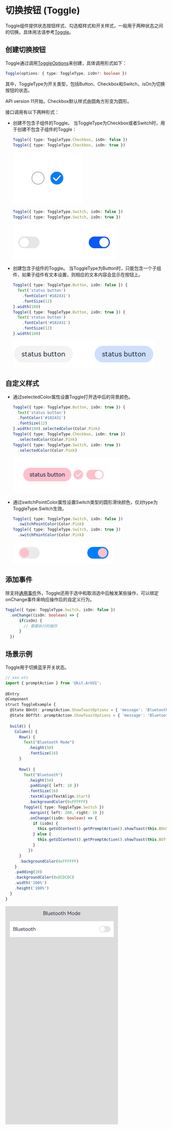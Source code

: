 # 切换按钮 (Toggle)


Toggle组件提供状态按钮样式、勾选框样式和开关样式，一般用于两种状态之间的切换。具体用法请参考[Toggle](../reference/apis-arkui/arkui-ts/ts-basic-components-toggle.md)。


## 创建切换按钮

Toggle通过调用[ToggleOptions](../reference/apis-arkui/arkui-ts/ts-basic-components-toggle.md#toggleoptions18对象说明)来创建，具体调用形式如下：

```ts
Toggle(options: { type: ToggleType, isOn?: boolean })
```

其中，ToggleType为开关类型，包括Button、Checkbox和Switch，isOn为切换按钮的状态。

API version 11开始，Checkbox默认样式由圆角方形变为圆形。

接口调用有以下两种形式：


- 创建不包含子组件的Toggle。
  当ToggleType为Checkbox或者Switch时，用于创建不包含子组件的Toggle：
  
  
    ```ts
  Toggle({ type: ToggleType.Checkbox, isOn: false })
  Toggle({ type: ToggleType.Checkbox, isOn: true })
    ```

  ![zh-cn_image_0000001562940485](figures/zh-cn_image_0000001562940485.png)
  
  ```ts
  Toggle({ type: ToggleType.Switch, isOn: false })
  Toggle({ type: ToggleType.Switch, isOn: true })
  ```
  
    ![zh-cn_image_0000001511421228](figures/zh-cn_image_0000001511421228.png)
  
- 创建包含子组件的Toggle。
  当ToggleType为Button时，只能包含一个子组件，如果子组件有文本设置，则相应的文本内容会显示在按钮上。

  ```ts
  Toggle({ type: ToggleType.Button, isOn: false }) {
    Text('status button')
      .fontColor('#182431')
      .fontSize(12)
  }.width(100)
  Toggle({ type: ToggleType.Button, isOn: true }) {
    Text('status button')
      .fontColor('#182431')
      .fontSize(12)
  }.width(100)
  ```

    ![zh-cn_image_0000001511900404](figures/zh-cn_image_0000001511900404.png)


## 自定义样式

- 通过selectedColor属性设置Toggle打开选中后的背景颜色。

  ```ts
  Toggle({ type: ToggleType.Button, isOn: true }) {
    Text('status button')
    .fontColor('#182431')
    .fontSize(12)
  }.width(100).selectedColor(Color.Pink)
  Toggle({ type: ToggleType.Checkbox, isOn: true })
    .selectedColor(Color.Pink)
  Toggle({ type: ToggleType.Switch, isOn: true })
    .selectedColor(Color.Pink)
  ```

  ![zh-cn_image_0000001563060657](figures/zh-cn_image_0000001563060657.png)

- 通过switchPointColor属性设置Switch类型的圆形滑块颜色，仅对type为ToggleType.Switch生效。

  ```ts
  Toggle({ type: ToggleType.Switch, isOn: false })
    .switchPointColor(Color.Pink)
  Toggle({ type: ToggleType.Switch, isOn: true })
    .switchPointColor(Color.Pink)
  ```

  ![zh-cn_image_0000001511421232](figures/zh-cn_image_0000001511421232.png)


## 添加事件

除支持[通用事件](../reference/apis-arkui/arkui-ts/ts-component-general-events.md)外，Toggle还用于选中和取消选中后触发某些操作，可以绑定onChange事件来响应操作后的自定义行为。


```ts
Toggle({ type: ToggleType.Switch, isOn: false })
  .onChange((isOn: boolean) => {
      if(isOn) {
        // 需要执行的操作
      }
  })
```


## 场景示例

Toggle用于切换蓝牙开关状态。

```ts
// xxx.ets
import { promptAction } from '@kit.ArkUI';

@Entry
@Component
struct ToggleExample {
  @State BOnSt: promptAction.ShowToastOptions = { 'message': 'Bluetooth is on.' };
  @State BOffSt: promptAction.ShowToastOptions = { 'message': 'Bluetooth is off.' };

  build() {
    Column() {
      Row() {
        Text("Bluetooth Mode")
          .height(50)
          .fontSize(16)
      }

      Row() {
        Text("Bluetooth")
          .height(50)
          .padding({ left: 10 })
          .fontSize(16)
          .textAlign(TextAlign.Start)
          .backgroundColor(0xFFFFFF)
        Toggle({ type: ToggleType.Switch })
          .margin({ left: 200, right: 10 })
          .onChange((isOn: boolean) => {
            if (isOn) {
              this.getUIContext().getPromptAction().showToast(this.BOnSt);
            } else {
              this.getUIContext().getPromptAction().showToast(this.BOffSt);
            }
          })
      }
      .backgroundColor(0xFFFFFF)
    }
    .padding(10)
    .backgroundColor(0xDCDCDC)
    .width('100%')
    .height('100%')
  }
}
```


![zh-cn_image_0000001511740448](figures/zh-cn_image_0000001511740448.gif)
